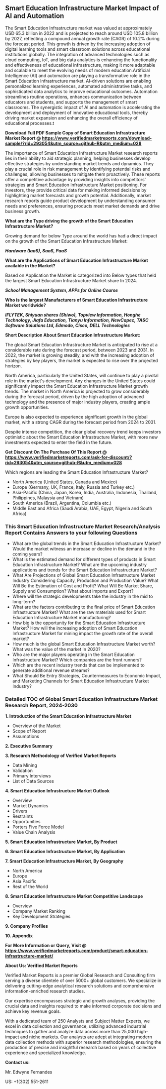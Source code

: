 <h2>Smart Education Infrastructure Market Impact of AI and Automation</h2>The Smart Education Infrastructure market was valued at approximately USD 65.3 billion in 2022 and is projected to reach around USD 105.8 billion by 2027, reflecting a compound annual growth rate (CAGR) of 10.2% during the forecast period. This growth is driven by the increasing adoption of digital learning tools and smart classroom solutions across educational institutions globally. The integration of advanced technologies such as cloud computing, IoT, and big data analytics is enhancing the functionality and effectiveness of educational infrastructure, making it more adaptable and scalable to meet the evolving needs of modern education.Artificial Intelligence (AI) and automation are playing a transformative role in the Smart Education Infrastructure market. AI-driven solutions are enabling personalized learning experiences, automated administrative tasks, and sophisticated data analytics to improve educational outcomes. Automation streamlines routine operations, enhances communication between educators and students, and supports the management of smart classrooms. The synergistic impact of AI and automation is accelerating the development and deployment of innovative educational tools, thereby driving market expansion and enhancing the overall efficiency of educational processes.t</p><p id="" class=""><strong>Download Full PDF Sample Copy of Smart Education Infrastructure Market Report @ <a href="https://www.verifiedmarketreports.com/download-sample/?rid=293054&utm_source=github-R&utm_medium=028" target="_blank">https://www.verifiedmarketreports.com/download-sample/?rid=293054&utm_source=github-R&utm_medium=028</a></strong></p><p>The importance of&nbsp;Smart Education Infrastructure Market research reports lies in their ability to aid strategic planning, helping businesses develop effective strategies by understanding market trends and dynamics. They play a crucial role in risk management by identifying potential risks and challenges, allowing businesses to mitigate them proactively. These reports offer a competitive advantage by providing insights into competitors' strategies and Smart Education Infrastructure Market positioning. For investors, they provide critical data for making informed decisions by highlighting market forecasts and growth potential. Additionally, market research reports guide product development by understanding consumer needs and preferences, ensuring products meet market demands and drive business growth.</p><p><strong>What are the&nbsp;Type driving the growth of the Smart Education Infrastructure Market?</strong></p><p id="" class="">Growing demand for below Type around the world has had a direct impact on the growth of the Smart Education Infrastructure Market:</p><em><strong>Hardware (IaaS), SaaS, PaaS</strong></em></p><strong>What are the&nbsp;Applications&nbsp;of Smart Education Infrastructure Market available in the Market?</strong></p><p id="" class="">Based on Application the Market is categorized into Below types that held the largest Smart Education Infrastructure Market share In 2024.</p><em><strong>School Management System, APPs for Online Course</strong></em></p><strong>Who is the largest Manufacturers of Smart Education Infrastructure Market worldwide?</strong></p><p><em><strong>IFLYTEK, Shiyuan shares (Shiwo), Topview Information, Honghe Technology, Jiafa Education, Tianyu Information, NewCapec, TASC Software Solutions Ltd, Edmodo, Cisco, DELL Technologies</strong></em></p><p id="" class=""><strong>Short Description About Smart Education Infrastructure Market:</strong></p><p>The global Smart Education Infrastructure Market is anticipated to rise at a considerable rate during the forecast period, between 2023 and 2031. In 2022, the market is growing steadily, and with the increasing adoption of strategies by key players, the market is expected to rise over the projected horizon.</p><p>North America, particularly the United States, will continue to play a pivotal role in the market's development. Any changes in the United States could significantly impact the Smart Education Infrastructure Market growth trends. The market in North America is projected to grow considerably during the forecast period, driven by the high adoption of advanced technology and the presence of major industry players, creating ample growth opportunities.</p><p>Europe is also expected to experience significant growth in the global market, with a strong CAGR during the forecast period from 2024 to 2031.</p><p>Despite intense competition, the clear global recovery trend keeps investors optimistic about the Smart Education Infrastructure Market, with more new investments expected to enter the field in the future.</p><p id="" class=""><strong>Get Discount On The Purchase Of This Report @ <a href="https://www.verifiedmarketreports.com/ask-for-discount/?rid=293054&utm_source=github-R&utm_medium=028" target="_blank">https://www.verifiedmarketreports.com/ask-for-discount/?rid=293054&utm_source=github-R&utm_medium=028</a></strong></p>Which regions are leading the Smart Education Infrastructure Market?</p><ul><li>North America (United States, Canada and Mexico)</li><li>Europe (Germany, UK, France, Italy, Russia and Turkey etc.)</li><li>Asia-Pacific (China, Japan, Korea, India, Australia, Indonesia, Thailand, Philippines, Malaysia and Vietnam)</li><li>South America (Brazil, Argentina, Columbia etc.)</li><li>Middle East and Africa (Saudi Arabia, UAE, Egypt, Nigeria and South Africa)</li></ul><h3 id="" class="">This Smart Education Infrastructure Market Research/Analysis Report Contains Answers to your following Questions</h3><ul><li>What are the global trends in the Smart Education Infrastructure Market? Would the market witness an increase or decline in the demand in the coming years?</li><li>What is the estimated demand for different types of products in Smart Education Infrastructure Market? What are the upcoming industry applications and trends for the Smart Education Infrastructure Market?</li><li>What Are Projections of Global Smart Education Infrastructure Market Industry Considering Capacity, Production and Production Value? What Will Be the Estimation of Cost and Profit? What Will Be Market Share, Supply and Consumption? What about imports and Export?</li><li>Where will the strategic developments take the industry in the mid to long-term?</li><li>What are the factors contributing to the final price of Smart Education Infrastructure Market? What are the raw materials used for Smart Education Infrastructure Market manufacturing?</li><li>How big is the opportunity for the Smart Education Infrastructure Market? How will the increasing adoption of Smart Education Infrastructure Market for mining impact the growth rate of the overall market?</li><li>How much is the global Smart Education Infrastructure Market worth? What was the value of the market In 2020?</li><li>Who are the major players operating in the Smart Education Infrastructure Market? Which companies are the front runners?</li><li>Which are the recent industry trends that can be implemented to generate additional revenue streams?</li><li>What Should Be Entry Strategies, Countermeasures to Economic Impact, and Marketing Channels for Smart Education Infrastructure Market Industry?</li></ul><h3 id="" class="">Detailed TOC of Global Smart Education Infrastructure Market Research Report, 2024-2030</h3><p id="" class=""><strong>1. Introduction of the Smart Education Infrastructure Market</strong></p><ul><li>Overview of the Market</li><li>Scope of Report</li><li>Assumptions</li></ul><p id="" class=""><strong>2. Executive Summary</strong></p><p id="" class=""><strong>3. Research Methodology of Verified Market Reports</strong></p><ul><li>Data Mining</li><li>Validation</li><li>Primary Interviews</li><li>List of Data Sources</li></ul><p id="" class=""><strong>4. Smart Education Infrastructure Market Outlook</strong></p><ul><li>Overview</li><li>Market Dynamics</li><li>Drivers</li><li>Restraints</li><li>Opportunities</li><li>Porters Five Force Model</li><li>Value Chain Analysis</li></ul><p id="" class=""><strong>5. Smart Education Infrastructure Market, By Product</strong></p><p id="" class=""><strong>6. Smart Education Infrastructure Market, By Application</strong></p><p id="" class=""><strong>7. Smart Education Infrastructure Market, By Geography</strong></p><ul><li>North America</li><li>Europe</li><li>Asia Pacific</li><li>Rest of the World</li></ul><p id="" class=""><strong>8. Smart Education Infrastructure Market Competitive Landscape</strong></p><ul><li>Overview</li><li>Company Market Ranking</li><li>Key Development Strategies</li></ul><p id="" class=""><strong>9. Company Profiles</strong></p><p id="" class=""><strong>10. Appendix</strong></p><p id="" class=""><strong>For More Information or Query, Visit @ <a href="https://www.verifiedmarketreports.com/product/smart-education-infrastructure-market/" target="_blank">https://www.verifiedmarketreports.com/product/smart-education-infrastructure-market/</a></strong></p><p id="" class=""><strong>About Us: Verified Market Reports</strong></p><p id="" class="">Verified Market Reports is a premier Global Research and Consulting firm serving a diverse clientele of over 5000+ global customers. We specialize in delivering cutting-edge analytical research solutions and comprehensive information-enriched research studies.</p><p id="" class="">Our expertise encompasses strategic and growth analyses, providing the crucial data and insights required to make informed corporate decisions and achieve key revenue goals.</p><p id="" class="">With a dedicated team of 250 Analysts and Subject Matter Experts, we excel in data collection and governance, utilizing advanced industrial techniques to gather and analyze data across more than 25,000 high-impact and niche markets. Our analysts are adept at integrating modern data collection methods with superior research methodologies, ensuring the production of precise and insightful research based on years of collective experience and specialized knowledge.</p><p id="" class=""><strong>Contact us:</strong></p><p id="" class="">Mr. Edwyne Fernandes</p><p id="" class="">US: +1(302) 551-2611</p>
